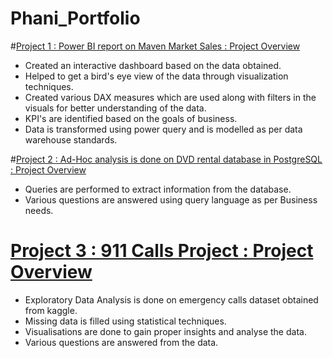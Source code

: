 # Phani_Portfolio

#[Project 1 : Power BI report on Maven Market Sales : Project Overview](https://github.com/Phanikrishna172/Phani_Portfolio/blob/main/Maven_market_Report.pbix)
- Created an interactive dashboard based on the data obtained.
- Helped to get a bird's eye view of the data through visualization techniques.
- Created various DAX measures which are used along with filters in the visuals for better understanding of the data.
- KPI's are identified based on the goals of business.
- Data is transformed using power query and is modelled as per data warehouse standards.


#[Project 2 : Ad-Hoc analysis is done on DVD rental database in PostgreSQL : Project Overview](https://github.com/Phanikrishna172/Phani_Portfolio/blob/main/sqlportfolio1.sql)
- Queries are performed to extract information from the database.
- Various questions are answered using query language as per Business needs.


# [Project 3 : 911 Calls Project : Project Overview](https://github.com/Phanikrishna172/Phani_Portfolio/blob/main/911%20Calls%20Project.ipynb)
- Exploratory Data Analysis is done on emergency calls dataset obtained from kaggle.
- Missing data is filled using statistical techniques.
- Visualisations are done to gain proper insights and analyse the data.
- Various questions are answered from the data.
